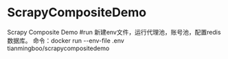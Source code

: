 # ScrapyCompositeDemo
Scrapy Composite Demo
#run
新建env文件，运行代理池，账号池，配置redis数据库。
命令：docker run --env-file .env tianmingboo/scrapycompositedemo